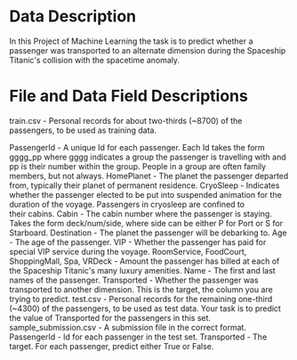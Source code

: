 # Data Description
In this Project of Machine Learning the task is to predict whether a passenger was transported to an alternate dimension during the Spaceship Titanic's collision with the spacetime anomaly. 

# File and Data Field Descriptions

train.csv - Personal records for about two-thirds (~8700) of the passengers, to be used as training data.

   PassengerId - A unique Id for each passenger. Each Id takes the form gggg_pp where gggg indicates a group the passenger is travelling with and pp is their number           within the group. People in a group are often family members, but not always.
   HomePlanet - The planet the passenger departed from, typically their planet of permanent residence.
      CryoSleep - Indicates whether the passenger elected to be put into suspended animation for the duration of the voyage. Passengers in cryosleep are confined to    
      their cabins.
   Cabin - The cabin number where the passenger is staying. Takes the form deck/num/side, where side can be either P for Port or S for Starboard.
   Destination - The planet the passenger will be debarking to.
   Age - The age of the passenger.
   VIP - Whether the passenger has paid for special VIP service during the voyage.
   RoomService, FoodCourt, ShoppingMall, Spa, VRDeck - Amount the passenger has billed at each of the Spaceship Titanic's many luxury amenities.
   Name - The first and last names of the passenger.
   Transported - Whether the passenger was transported to another dimension. This is the target, the column you are trying to predict.
test.csv - Personal records for the remaining one-third (~4300) of the passengers, to be used as test data. Your task is to predict the value of Transported for the 
   passengers in this set.
sample_submission.csv - A submission file in the correct format.
   PassengerId - Id for each passenger in the test set.
   Transported - The target. For each passenger, predict either True or False.
